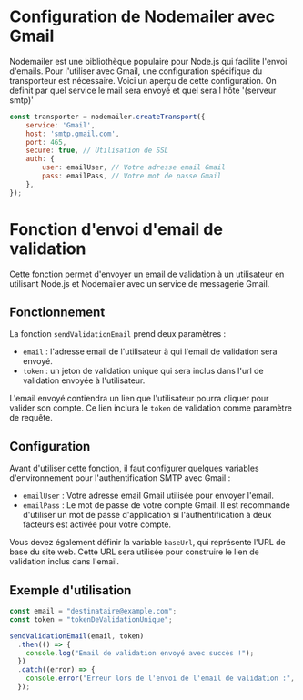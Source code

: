 # Configuration de Nodemailer avec Gmail


Nodemailer est une bibliothèque populaire pour Node.js qui facilite l'envoi d'emails. Pour l'utiliser avec Gmail, une configuration spécifique du transporteur est nécessaire. Voici un aperçu de cette configuration.
On definit par quel service le mail sera envoyé et quel sera l hôte '(serveur smtp)'

```javascript
const transporter = nodemailer.createTransport({
    service: 'Gmail',
    host: 'smtp.gmail.com',
    port: 465,
    secure: true, // Utilisation de SSL
    auth: {
        user: emailUser, // Votre adresse email Gmail
        pass: emailPass, // Votre mot de passe Gmail
    },
});
```

# Fonction d'envoi d'email de validation

Cette fonction permet d'envoyer un email de validation à un utilisateur en utilisant Node.js et Nodemailer avec un service de messagerie Gmail.

## Fonctionnement

La fonction `sendValidationEmail` prend deux paramètres :
- `email` : l'adresse email de l'utilisateur à qui l'email de validation sera envoyé.
- `token` : un jeton de validation unique qui sera inclus dans l'url de validation envoyée à l'utilisateur.

L'email envoyé contiendra un lien que l'utilisateur pourra cliquer pour valider son compte. Ce lien inclura le `token` de validation comme paramètre de requête.

## Configuration

Avant d'utiliser cette fonction, il faut configurer quelques variables d'environnement pour l'authentification SMTP avec Gmail :

- `emailUser` : Votre adresse email Gmail utilisée pour envoyer l'email.
- `emailPass` : Le mot de passe de votre compte Gmail. Il est recommandé d'utiliser un mot de passe d'application si l'authentification à deux facteurs est activée pour votre compte.

Vous devez également définir la variable `baseUrl`, qui représente l'URL de base du site web. Cette URL sera utilisée pour construire le lien de validation inclus dans l'email.

## Exemple d'utilisation

```javascript
const email = "destinataire@example.com";
const token = "tokenDeValidationUnique";

sendValidationEmail(email, token)
  .then(() => {
    console.log("Email de validation envoyé avec succès !");
  })
  .catch((error) => {
    console.error("Erreur lors de l'envoi de l'email de validation :", error);
  });
```


